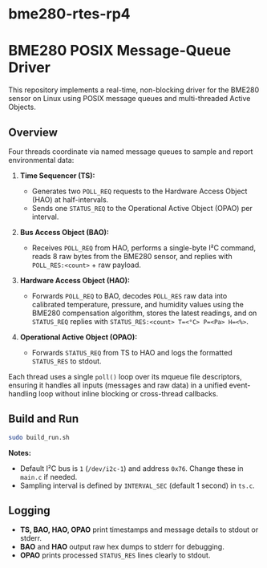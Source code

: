 # bme280-rtes-rp4

# BME280 POSIX Message-Queue Driver

This repository implements a real-time, non-blocking driver for the BME280 sensor on Linux using POSIX message queues and multi-threaded Active Objects.

## Overview

Four threads coordinate via named message queues to sample and report environmental data:

1. **Time Sequencer (TS):**

   * Generates two `POLL_REQ` requests to the Hardware Access Object (HAO) at half-intervals.
   * Sends one `STATUS_REQ` to the Operational Active Object (OPAO) per interval.

2. **Bus Access Object (BAO):**

   * Receives `POLL_REQ` from HAO, performs a single-byte I²C command, reads 8 raw bytes from the BME280 sensor, and replies with `POLL_RES:<count>` + raw payload.

3. **Hardware Access Object (HAO):**

   * Forwards `POLL_REQ` to BAO, decodes `POLL_RES` raw data into calibrated temperature, pressure, and humidity values using the BME280 compensation algorithm, stores the latest readings, and on `STATUS_REQ` replies with `STATUS_RES:<count> T=<°C> P=<Pa> H=<%>`.

4. **Operational Active Object (OPAO):**

   * Forwards `STATUS_REQ` from TS to HAO and logs the formatted `STATUS_RES` to stdout.

Each thread uses a single `poll()` loop over its mqueue file descriptors, ensuring it handles all inputs (messages and raw data) in a unified event-handling loop without inline blocking or cross-thread callbacks.

## Build and Run

```bash
sudo build_run.sh
```

**Notes:**

* Default I²C bus is `1` (`/dev/i2c-1`) and address `0x76`. Change these in `main.c` if needed.
* Sampling interval is defined by `INTERVAL_SEC` (default 1 second) in `ts.c`.

## Logging

* **TS, BAO, HAO, OPAO** print timestamps and message details to stdout or stderr.
* **BAO** and **HAO** output raw hex dumps to stderr for debugging.
* **OPAO** prints processed `STATUS_RES` lines clearly to stdout.
